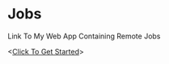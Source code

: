 # Jobs
Link To My Web App Containing Remote Jobs

<[Click To Get Started](https://qavirtualoffice.netlify.app/)>

